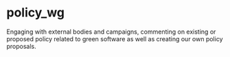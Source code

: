 # policy_wg
Engaging with external bodies and campaigns, commenting on existing or proposed policy related to green software as well as creating our own policy proposals.
